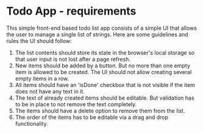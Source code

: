 # Todo App - requirements

This simple front-end based todo list app consists of a simple UI that allows the user to manage a single list of strings. Here are some guidelines and rules the UI should follow:

1. The list contents should store its state in the browser's local storage so that user input is not lost after a page refresh.
2. New items should be added by a button. But no more than one empty item is allowed to be created. The UI should not allow creating several empty items in a row.
3. All items should have an 'isDone' checkbox that is not visible if the item does not have any text in it.
4. The text of already created items should be editable. But validation has to be in place to not remove the text completely.
5. The items should have a delete option to remove them from the list.
6. The order of the items has to be editable via a drag and drop functionality.

